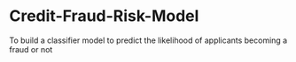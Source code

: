 # Credit-Fraud-Risk-Model
To build a classifier model to predict the likelihood of applicants becoming a fraud or not 

